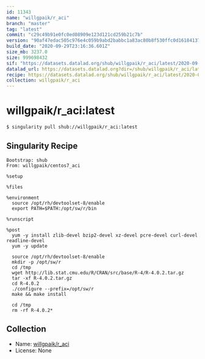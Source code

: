 ```yaml
---
id: 11343
name: "willgpaik/r_aci"
branch: "master"
tag: "latest"
commit: "c29c49b91e0fc0ed08909e123d121cd259b21c7b"
version: "90af47edac505c976e4c059b9abd2babbc1a83ac80b8f530ffc0d16184137bc5"
build_date: "2020-09-29T23:16:36.601Z"
size_mb: 3237.0
size: 999698432
sif: "https://datasets.datalad.org/shub/willgpaik/r_aci/latest/2020-09-29-c29c49b9-90af47ed/90af47edac505c976e4c059b9abd2babbc1a83ac80b8f530ffc0d16184137bc5.sif"
datalad_url: https://datasets.datalad.org?dir=/shub/willgpaik/r_aci/latest/2020-09-29-c29c49b9-90af47ed/
recipe: https://datasets.datalad.org/shub/willgpaik/r_aci/latest/2020-09-29-c29c49b9-90af47ed/Singularity
collection: willgpaik/r_aci
---
```


# willgpaik/r_aci:latest

```bash
$ singularity pull shub://willgpaik/r_aci:latest
```

## Singularity Recipe

```singularity
Bootstrap: shub
From: willgpaik/centos7_aci

%setup

%files

%environment
  source /opt/rh/devtoolset-8/enable
  export PATH=$PATH:/opt/sw/r/bin

%runscript

%post
  yum -y install zlib-devel bzip2-devel xz-devel pcre-devel curl-devel readline-devel
  yum -y update
  
  source /opt/rh/devtoolset-8/enable
  mkdir -p /opt/sw/r
  cd /tmp
  wget http://lib.stat.cmu.edu/R/CRAN/src/base/R-4/R-4.0.2.tar.gz
  tar -xf R-4.0.2.tar.gz
  cd R-4.0.2
  ./configure --prefix=/opt/sw/r
  make && make install
  
  cd /tmp
  rm -rf R-4.0.2*
```

## Collection

 - Name: [willgpaik/r_aci](https://github.com/willgpaik/r_aci)
 - License: None


